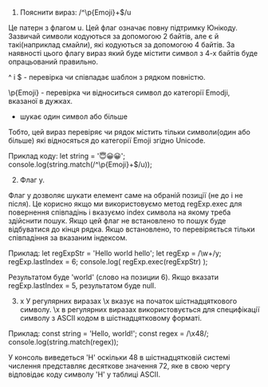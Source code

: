 1. Пояснити вираз: /^\p{Emoji}+$/u

Це патерн з флагом u. Цей флаг означає повну підтримку Юнікоду. 
Зазвичай символи кодуються за допомогою 2 байтів, але є й такі(наприклад смайли), які кодуються за допомогою 4 байтів.
За наявності цього флагу вираз який буде містити символ з 4-х байтів буде опрацьований правильно.

^ і $ - перевірка чи співпадає шаблон з рядком повністю.

\p{Emoji} - перевірка чи відноситься символ до категорії Emodji, вказаної в дужках.

+ шукає один символ або більше

Тобто, цей вираз перевіряє чи рядок містить тільки символи(один або більше) які відносяться до категорії Emoji згідно Unicode.

Приклад коду:
let string = '😇😀😀';
console.log(string.match(/^\p{Emoji}+$/u));



2. Флаг y.

Флаг y дозволяє шукати елемент саме на обраній позиції (не до і не після).
Це корисно якщо ми використовуємо метод regExp.exec для повернення співпадінь і вказуємо index символа на якому треба здійснити пошук.
Якщо цей флаг не встановлено то пошук буде відбуватися до кінця рядка.
Якщо встановлено, то перевіряється тільки співпадіння за вказаним індексом.

Приклад:
let regExpStr = 'Hello world hello';
let regExp = /\w+/y;
regExp.lastIndex = 6;
console.log( regExp.exec(regExpStr) );

Результатом буде 'world' (слово на позиции 6). Якщо вказати regExp.lastIndex = 5, результатом буде null.



3. x
У регулярних виразах \x вказує на початок шістнадцяткового символу.
\x в регулярних виразах використовується для специфікації символу з ASCII кодом в шістнадцятковому форматі.

Приклад:
const string = 'Hello, world!'; 
const regex = /\x48/;
console.log(string.match(regex)); 

У консоль виведеться 'H' оскільки 48 в шістнадцятковій системі числення представляє десяткове значення 72, яке в свою чергу відповідає коду символу 'H' у таблиці ASCII.